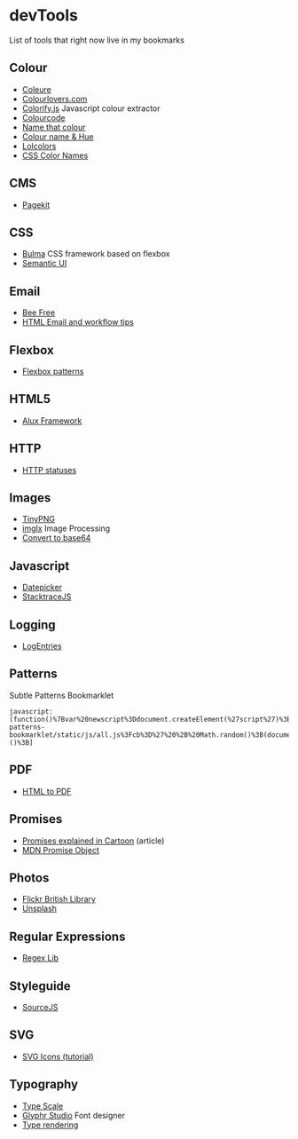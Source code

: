 # devTools
List of tools that right now live in my bookmarks


## Colour

- [Coleure](https://www.coleure.com)
- [Colourlovers.com](http://www.colourlovers.com)
- [Colorify.js](http://colorify.rocks) Javascript colour extractor
- [Colourcode](http://www.colourco.de)
- [Name that colour](http://chir.ag/projects/name-that-color)
- [Colour name & Hue](http://www.color-blindness.com/color-name-hue)
- [Lolcolors](http://www.lolcolors.com)
- [CSS Color Names](http://www.colors.commutercreative.com/grid)


## CMS

- [Pagekit](https://pagekit.com)

## CSS

- [Bulma](http://bulma.io) CSS framework based on flexbox
- [Semantic UI](http://semantic-ui.com)

## Email

- [Bee Free](https://beefree.io)
- [HTML Email and workflow tips](http://blog.mailgun.com/building-html-email-and-workflow-tips)

## Flexbox

- [Flexbox patterns](http://www.flexboxpatterns.com/home)

## HTML5

- [Alux Framework](afmarchetti.github.io/alux)

## HTTP

- [HTTP statuses](https://httpstatuses.com)


## Images

- [TinyPNG](https://tinypng.com)
- [imgIx](https://www.imgix.com) Image Processing
- [Convert to base64](https://www.base64-image.de)

## Javascript

- [Datepicker](http://dbushell.github.io/Pikaday)
- [StacktraceJS](http://www.stacktracejs.com)

## Logging

- [LogEntries](https://logentries.com)

## Patterns

Subtle Patterns Bookmarklet
```
javascript:(function()%7Bvar%20newscript%3Ddocument.createElement(%27script%27)%3Bnewscript.type%3D%27text/javascript%27%3Bnewscript.async%3Dtrue%3Bnewscript.src%3D%27https://d2ueh8f0j2xol3.cloudfront.net/subtle-patterns-bookmarklet/static/js/all.js%3Fcb%3D%27%20%2B%20Math.random()%3B(document.getElementsByTagName(%27head%27)%5B0%5D%7C%7Cdocument.getElementsByTagName(%27body%27)%5B0%5D).appendChild(newscript)%3B%7D)()%3B]
```

## PDF

- [HTML to PDF](http://www.athenapdf.com)


## Promises

- [Promises explained in Cartoon](http://andyshora.com/promises-angularjs-explained-as-cartoon.html) (article)
- [MDN Promise Object](https://developer.mozilla.org/en-US/docs/Web/JavaScript/Reference/Global_Objects/Promise)

## Photos

- [Flickr British Library](https://www.flickr.com/photos/britishlibrary)
- [Unsplash](https://unsplash.com)

## Regular Expressions

- [Regex Lib](http://regexlib.com)

## Styleguide

- [SourceJS](https://sourcejs.com)

## SVG

- [SVG Icons (tutorial)](http://fvsch.com/code/svg-icons/how-to)

## Typography

- [Type Scale](http://type-scale.com)
- [Glyphr Studio](http://glyphrstudio.com) Font designer
- [Type rendering](http://typerendering.com)
